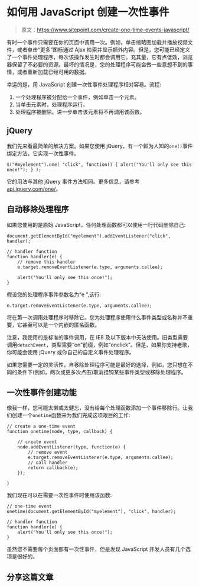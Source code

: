 # 如何用 JavaScript 创建一次性事件

> 原文：<https://www.sitepoint.com/create-one-time-events-javascript/>

有时一个事件只需要在你的页面中调用一次。例如，单击缩略图加载并播放视频文件，或者单击“更多”图标通过 Ajax 检索并显示额外内容。但是，您可能已经定义了一个事件处理程序，每次该操作发生时都会调用它。充其量，它有点低效，浏览器保留了不必要的资源。最坏的情况是，您的处理程序可能会做一些意想不到的事情，或者重新加载已经可用的数据。

幸运的是，用 JavaScript 创建一次性事件处理程序相对容易。流程:

1.  一个处理程序被分配给一个事件，例如单击一个元素。
2.  当单击元素时，处理程序运行。
3.  处理程序被删除。进一步单击该元素将不再调用该函数。

## jQuery

我们先来看最简单的解决方案。如果您使用 jQuery，有一个鲜为人知的`one()`事件绑定方法，它实现一次性事件。

```
$("#myelement").one( "click", function() { alert("You'll only see this once!"); } );
```

它的用法与其他 jQuery 事件方法相同。更多信息，请参考[api.jquery.com/one/](http://api.jquery.com/one/)。

## 自动移除处理程序

如果您使用的是原始 JavaScript，任何处理函数都可以使用一行代码删除自己:

```
document.getElementById("myelement").addEventListener("click", handler);

// handler function
function handler(e) {
	// remove this handler
	e.target.removeEventListener(e.type, arguments.callee);

	alert("You'll only see this once!");
}
```

假设您的处理程序事件参数名为“e ”,该行:

```
e.target.removeEventListener(e.type, arguments.callee);
```

将在第一次调用处理程序时移除它。您为处理程序使用什么事件类型或名称并不重要，它甚至可以是一个内嵌的匿名函数。

注意，我使用的是标准的事件调用，在 IE8 及以下版本中无法使用。旧类型需要调用`detachEvent`，类型需要“on”前缀，例如“onclick”。但是，如果你支持老歌，你可能会使用 jQuery 或你自己的自定义事件处理程序。

如果您需要一定的灵活性，自移除处理程序可能是最好的选择，例如，您只想在不同的条件下(例如，两次或更多次点击)取消挂钩某些事件类型或移除处理程序。

## 一次性事件创建功能

像我一样，您可能太懒或太健忘，没有给每个处理函数添加一个事件移除行。让我们创建一个`onetime`函数来为我们完成这项艰巨的工作:

```
// create a one-time event
function onetime(node, type, callback) {

	// create event
	node.addEventListener(type, function(e) {
		// remove event
		e.target.removeEventListener(e.type, arguments.callee);
		// call handler
		return callback(e);
	});

}
```

我们现在可以在需要一次性事件时使用该函数:

```
// one-time event
onetime(document.getElementById("myelement"), "click", handler);

// handler function
function handler(e) {
	alert("You'll only see this once!");
}
```

虽然您不需要每个页面都有一次性事件，但是发现 JavaScript 开发人员有几个选项是很好的。

## 分享这篇文章